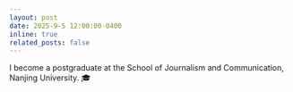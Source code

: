 ```yaml
---
layout: post
date: 2025-9-5 12:00:00-0400
inline: true
related_posts: false
---
```


I become a postgraduate at the School of Journalism and Communication, Nanjing University. 🎓
